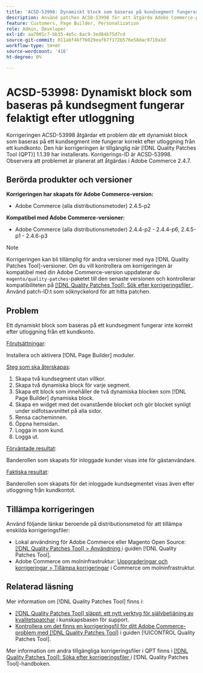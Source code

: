 ```yaml
---
title: 'ACSD-53998: Dynamiskt block som baseras på kundsegment fungerar felaktigt efter utloggning'
description: Använd patchen ACSD-53998 för att åtgärda Adobe Commerce-problemet där ett dynamiskt block som baseras på ett kundsegment inte fungerar korrekt efter utloggning från ett kundkonto.
feature: Customers, Page Builder, Personalization
role: Admin, Developer
exl-id: aa7001c7-bb35-4e5c-8ac9-3ed84b75d7cd
source-git-commit: 011a6f46f76029eaf67f172b576e58dac9710a3d
workflow-type: tm+mt
source-wordcount: '416'
ht-degree: 0%

---
```


# ACSD-53998: Dynamiskt block som baseras på kundsegment fungerar felaktigt efter utloggning

Korrigeringen ACSD-53998 åtgärdar ett problem där ett dynamiskt block som baseras på ett kundsegment inte fungerar korrekt efter utloggning från ett kundkonto. Den här korrigeringen är tillgänglig när [!DNL Quality Patches Tool (QPT)] 1.1.39 har installerats. Korrigerings-ID är ACSD-53998. Observera att problemet är planerat att åtgärdas i Adobe Commerce 2.4.7.

## Berörda produkter och versioner

**Korrigeringen har skapats för Adobe Commerce-version:**

* Adobe Commerce (alla distributionsmetoder) 2.4.5-p2

**Kompatibel med Adobe Commerce-versioner:**

* Adobe Commerce (alla distributionsmetoder) 2.4.4-p2 - 2.4.4-p6, 2.4.5-p1 - 2.4.6-p3

>[!NOTE]
>
>Korrigeringen kan bli tillämplig för andra versioner med nya [!DNL Quality Patches Tool]-versioner. Om du vill kontrollera om korrigeringen är kompatibel med din Adobe Commerce-version uppdaterar du `magento/quality-patches`-paketet till den senaste versionen och kontrollerar kompatibiliteten på [[!DNL Quality Patches Tool]: Sök efter korrigeringsfiler ](https://experienceleague.adobe.com/tools/commerce-quality-patches/index.html?lang=sv-SE). Använd patch-ID:t som söknyckelord för att hitta patchen.

## Problem

Ett dynamiskt block som baseras på ett kundsegment fungerar inte korrekt efter utloggning från ett kundkonto.

<u>Förutsättningar</u>:

Installera och aktivera [!DNL Page Builder] moduler.

<u>Steg som ska återskapas</u>:

1. Skapa två kundsegment utan villkor.
1. Skapa två dynamiska block för varje segment.
1. Skapa ett block som innehåller de två dynamiska blocken som [!DNL Page Builder] dynamiska block.
1. Skapa en widget med det ovanstående blocket och gör blocket synligt under sidfotsavsnittet på alla sidor.
1. Rensa cacheminnen.
1. Öppna hemsidan.
1. Logga in som kund.
1. Logga ut.

<u>Förväntade resultat</u>:

Banderollen som skapats för inloggade kunder visas inte för gästanvändare.

<u>Faktiska resultat</u>:

Banderollen som skapats för det inloggade kundsegmentet visas även efter utloggning från kundkontot.

## Tillämpa korrigeringen

Använd följande länkar beroende på distributionsmetod för att tillämpa enskilda korrigeringsfiler:

* Lokal användning för Adobe Commerce eller Magento Open Source: [[!DNL Quality Patches Tool] > Användning ](/help/tools/quality-patches-tool/usage.md) i guiden [!DNL Quality Patches Tool].
* Adobe Commerce om molninfrastruktur: [Uppgraderingar och korrigeringar > Tillämpa korrigeringar](https://experienceleague.adobe.com/docs/commerce-cloud-service/user-guide/develop/upgrade/apply-patches.html?lang=sv-SE) i Commerce om molninfrastruktur.

## Relaterad läsning

Mer information om [!DNL Quality Patches Tool] finns i:

* [[!DNL Quality Patches Tool] släppt: ett nytt verktyg för självbetjäning av kvalitetspatchar](https://experienceleague.adobe.com/sv/docs/commerce-operations/tools/quality-patches-tool/quality-patches-tool-to-self-serve-quality-patches) i kunskapsbasen för support.
* [Kontrollera om det finns en korrigeringsfil för ditt Adobe Commerce-problem med  [!DNL Quality Patches Tool]](/help/tools/quality-patches-tool/patches-available-in-qpt/check-patch-for-magento-issue-with-magento-quality-patches.md) i guiden [!UICONTROL Quality Patches Tool].


Mer information om andra tillgängliga korrigeringsfiler i QPT finns i [[!DNL Quality Patches Tool]: Söka efter korrigeringsfiler ](https://experienceleague.adobe.com/tools/commerce-quality-patches/index.html?lang=sv-SE) i [!DNL Quality Patches Tool]-handboken.
